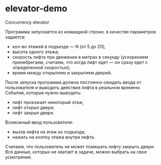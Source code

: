 # elevator-demo
Concurrency elevator

 Программа запускается из командной строки, в качестве параметров задается:
  - кол-во этажей в подъезде — N (от 5 до 20);
  - высота одного этажа;
  - скорость лифта при движении в метрах в секунду (ускорением пренебрегаем, считаем, что когда лифт едет — он сразу едет с определенной скоростью);
  - время между открытием и закрытием дверей.
 
  После запуска программа должна постоянно ожидать ввода от пользователя и выводить действия лифта в реальном времени. События, которые нужно выводить:
  - лифт проезжает некоторый этаж;
  - лифт открыл двери;
  - лифт закрыл двери.
 
  Возможный ввод пользователя:
  - вызов лифта на этаж из подъезда;
  - нажать на кнопку этажа внутри лифта.
 
  Считаем, что пользователь не может помешать лифту закрыть двери.
  Все данные, которых не хватает в задаче, можно выбрать на свое усмотрение.
 

